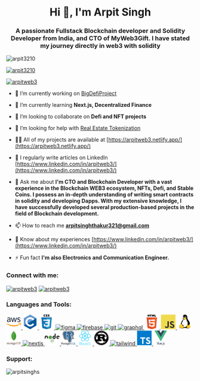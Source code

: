 <h1 align="center">Hi 👋, I'm Arpit Singh</h1>
<h3 align="center">A passionate Fullstack Blockchain developer and Solidity Developer from India, and CTO of MyWeb3Gift. I have stated my journey directly in web3 with solidity</h3>

<p align="left"> <img src="https://komarev.com/ghpvc/?username=arpit3210&label=Profile%20views&color=0e75b6&style=flat" alt="arpit3210" /> </p>

<p align="left"> <a href="https://github.com/ryo-ma/github-profile-trophy"><img src="https://github-profile-trophy.vercel.app/?username=arpit3210" alt="arpit3210" /></a> </p>

<p align="left"> <a href="https://twitter.com/arpitweb3" target="blank"><img src="https://img.shields.io/twitter/follow/arpitweb3?logo=twitter&style=for-the-badge" alt="arpitweb3" /></a> </p>

- 🔭 I’m currently working on [BigDefiProject](https://github.com/arpit3210/BuildBlockchainSaas)

- 🌱 I’m currently learning **Next.js, Decentralized Finance**

- 👯 I’m looking to collaborate on **Defi and NFT projects**

- 🤝 I’m looking for help with [Real Estate Tokenization](https://test1--blocimmo.netlify.app/)

- 👨‍💻 All of my projects are available at [https://arpitweb3.netlify.app/](https://arpitweb3.netlify.app/)

- 📝 I regularly write articles on LinkedIn [https://www.linkedin.com/in/arpitweb3/](https://www.linkedin.com/in/arpitweb3/)

- 💬 Ask me about **I'm CTO and Blockchain Developer with a vast experience in the Blockchain WEB3 ecosystem, NFTs, Defi, and Stable Coins. I possess an in-depth understanding of writing smart contracts in solidity and developing Dapps. With my extensive knowledge, I have successfully developed several production-based projects in the field of Blockchain development.**

- 📫 How to reach me **arpitsinghthakur321@gmail.com**

- 📄 Know about my experiences [https://www.linkedin.com/in/arpitweb3/](https://www.linkedin.com/in/arpitweb3/)

- ⚡ Fun fact **I'm also Electronics and Communication Engineer.**

<h3 align="left">Connect with me:</h3>
<p align="left">
<a href="https://twitter.com/arpitweb3" target="blank"><img align="center" src="https://raw.githubusercontent.com/rahuldkjain/github-profile-readme-generator/master/src/images/icons/Social/twitter.svg" alt="arpitweb3" height="30" width="40" /></a>
<a href="https://linkedin.com/in/arpitweb3" target="blank"><img align="center" src="https://raw.githubusercontent.com/rahuldkjain/github-profile-readme-generator/master/src/images/icons/Social/linked-in-alt.svg" alt="arpitweb3" height="30" width="40" /></a>
</p>

<h3 align="left">Languages and Tools:</h3>
<p align="left"> <a href="https://aws.amazon.com" target="_blank" rel="noreferrer"> <img src="https://raw.githubusercontent.com/devicons/devicon/master/icons/amazonwebservices/amazonwebservices-original-wordmark.svg" alt="aws" width="40" height="40"/> </a> <a href="https://www.cprogramming.com/" target="_blank" rel="noreferrer"> <img src="https://raw.githubusercontent.com/devicons/devicon/master/icons/c/c-original.svg" alt="c" width="40" height="40"/> </a> <a href="https://www.w3schools.com/css/" target="_blank" rel="noreferrer"> <img src="https://raw.githubusercontent.com/devicons/devicon/master/icons/css3/css3-original-wordmark.svg" alt="css3" width="40" height="40"/> </a> <a href="https://www.figma.com/" target="_blank" rel="noreferrer"> <img src="https://www.vectorlogo.zone/logos/figma/figma-icon.svg" alt="figma" width="40" height="40"/> </a> <a href="https://firebase.google.com/" target="_blank" rel="noreferrer"> <img src="https://www.vectorlogo.zone/logos/firebase/firebase-icon.svg" alt="firebase" width="40" height="40"/> </a> <a href="https://git-scm.com/" target="_blank" rel="noreferrer"> <img src="https://www.vectorlogo.zone/logos/git-scm/git-scm-icon.svg" alt="git" width="40" height="40"/> </a> <a href="https://graphql.org" target="_blank" rel="noreferrer"> <img src="https://www.vectorlogo.zone/logos/graphql/graphql-icon.svg" alt="graphql" width="40" height="40"/> </a> <a href="https://www.w3.org/html/" target="_blank" rel="noreferrer"> <img src="https://raw.githubusercontent.com/devicons/devicon/master/icons/html5/html5-original-wordmark.svg" alt="html5" width="40" height="40"/> </a> <a href="https://developer.mozilla.org/en-US/docs/Web/JavaScript" target="_blank" rel="noreferrer"> <img src="https://raw.githubusercontent.com/devicons/devicon/master/icons/javascript/javascript-original.svg" alt="javascript" width="40" height="40"/> </a> <a href="https://www.linux.org/" target="_blank" rel="noreferrer"> <img src="https://raw.githubusercontent.com/devicons/devicon/master/icons/linux/linux-original.svg" alt="linux" width="40" height="40"/> </a> <a href="https://www.mongodb.com/" target="_blank" rel="noreferrer"> <img src="https://raw.githubusercontent.com/devicons/devicon/master/icons/mongodb/mongodb-original-wordmark.svg" alt="mongodb" width="40" height="40"/> </a> <a href="https://nextjs.org/" target="_blank" rel="noreferrer"> <img src="https://cdn.worldvectorlogo.com/logos/nextjs-2.svg" alt="nextjs" width="40" height="40"/> </a> <a href="https://nodejs.org" target="_blank" rel="noreferrer"> <img src="https://raw.githubusercontent.com/devicons/devicon/master/icons/nodejs/nodejs-original-wordmark.svg" alt="nodejs" width="40" height="40"/> </a> <a href="https://www.postgresql.org" target="_blank" rel="noreferrer"> <img src="https://raw.githubusercontent.com/devicons/devicon/master/icons/postgresql/postgresql-original-wordmark.svg" alt="postgresql" width="40" height="40"/> </a> <a href="https://reactjs.org/" target="_blank" rel="noreferrer"> <img src="https://raw.githubusercontent.com/devicons/devicon/master/icons/react/react-original-wordmark.svg" alt="react" width="40" height="40"/> </a> <a href="https://www.rust-lang.org" target="_blank" rel="noreferrer"> <img src="https://raw.githubusercontent.com/devicons/devicon/master/icons/rust/rust-plain.svg" alt="rust" width="40" height="40"/> </a> <a href="https://tailwindcss.com/" target="_blank" rel="noreferrer"> <img src="https://www.vectorlogo.zone/logos/tailwindcss/tailwindcss-icon.svg" alt="tailwind" width="40" height="40"/> </a> <a href="https://www.typescriptlang.org/" target="_blank" rel="noreferrer"> <img src="https://raw.githubusercontent.com/devicons/devicon/master/icons/typescript/typescript-original.svg" alt="typescript" width="40" height="40"/> </a> <a href="https://vuejs.org/" target="_blank" rel="noreferrer"> <img src="https://raw.githubusercontent.com/devicons/devicon/master/icons/vuejs/vuejs-original-wordmark.svg" alt="vuejs" width="40" height="40"/> </a> </p>

<h3 align="left">Support:</h3>
<p><a href="https://www.buymeacoffee.com/arpitsinghs"> <img align="left" src="https://cdn.buymeacoffee.com/buttons/v2/default-yellow.png" height="50" width="210" alt="arpitsinghs" /></a></p><br><br>

<!--<p><img align="left" src="https://github-readme-stats.vercel.app/api/top-langs?username=arpit3210&show_icons=true&theme=radical&locale=en&layout=compact" alt="arpit3210" /></p>-->

<!--<p>&nbsp;<img align="center" src="https://github-readme-stats.vercel.app/api?username=arpit3210&show_icons=true&locale=en" alt="arpit3210" /></p>-->

